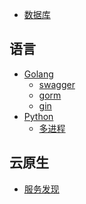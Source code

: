 * [数据库](/test/test.md)

## 语言
* [Golang]()
    - [swagger](/language/golang/swagger.md)
    - [gorm](/language/golang/gorm.md)
    - [gin](/language/golang/gin.md)
* [Python]()
    - [多进程](/language/python/multi_process.md)

## 云原生
* [服务发现](/cloud_native/service_discovery.md)